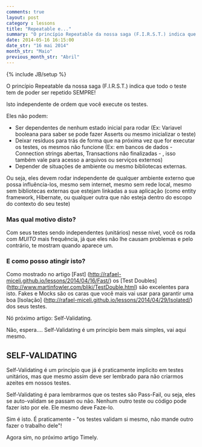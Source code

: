 ```yaml
---
comments: true
layout: post
category : lessons
title: "Repeatable e..."
summary: "O princípio Repeatable da nossa saga (F.I.R.S.T.) indica que todo o..."
date: 2014-05-16 16:15:00
date_str: "16 mai 2014"
month_str: "Maio"
previous_month_str: "Abril"
---
```

{% include JB/setup %}

O princípio Repeatable da nossa saga (F.I.R.S.T.) indica que todo o teste tem de poder ser repetido SEMPRE! 

Isto independente de ordem que você execute os testes. 

Eles não podem:
 - Ser dependentes de nenhum estado inicial para rodar (Ex: Variavel booleana para saber se pode fazer Asserts ou mesmo inicializar o teste)
 - Deixar resíduos para trás de forma que na próxima vez que for executar os testes, os mesmos não funcione (Ex: em bancos de dados - Connection strings abertas, Transactions não finalizadas - , isso também vale para acesso a arquivos ou serviços externos)
 - Depender de situações de ambiente ou mesmo bibliotecas externas.

Ou seja, eles devem rodar independente de qualquer ambiente externo que possa influência-los, mesmo sem internet, mesmo sem rede local, mesmo sem bibliotecas externas que estejam linkadas a sua aplicação (como entity framework, Hibernate, ou qualquer outra que não esteja dentro do escopo do contexto do seu teste)

### Mas qual motivo disto?

Com seus testes sendo independentes (unitários) nesse nível, você os roda com *MUITO* mais frequência, já que eles não lhe causam problemas e pelo contrário, te mostram quando aparece um.

### E como posso atingir isto?

Como mostrado no artigo [Fast] (http://rafael-miceli.github.io/lessons/2014/04/16/Fast/) os [Test Doubles] (http://www.martinfowler.com/bliki/TestDouble.html) são excelentes para isto. Fakes e Mocks são os caras que você mais vai usar para garantir uma boa [Isolação] (http://rafael-miceli.github.io/lessons/2014/04/29/Isolated/) dos seus testes.

Nó próximo artigo: Self-Validating.

Não, espera.... Self-Validating é um princípio bem mais simples, vai aqui mesmo.

 

## SELF-VALIDATING

Self-Validating é um princípio que já é praticamente implicito em testes unitários, mas que mesmo assim deve ser lembrado para não criarmos azeites em nossos testes.

Self-Validating é para lembrarmos que os testes são Pass-Fail, ou seja, eles se auto-validam se passam ou não. Nenhum outro teste ou código pode fazer isto por ele. Ele mesmo deve Faze-lo.

Sim é isto. É praticamente - "os testes validam si mesmo, não mande outro fazer o trabalho dele"!

Agora sim, no próximo artigo Timely.




